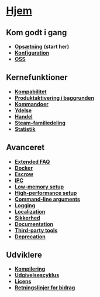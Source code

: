 # **[Hjem](https://github.com/JustArchi/ArchiSteamFarm/wiki/Home)**

## Kom godt i gang

* **[Opsætning](https://github.com/JustArchi/ArchiSteamFarm/wiki/Setting-up)** **(start her)**
* **[Konfiguration](https://github.com/JustArchi/ArchiSteamFarm/wiki/Configuration)**
* **[OSS](https://github.com/JustArchi/ArchiSteamFarm/wiki/FAQ)**

## Kernefunktioner

* **[Kompabilitet](https://github.com/JustArchi/ArchiSteamFarm/wiki/Compatibility)**
* **[Produktaktivering i baggrunden](https://github.com/JustArchi/ArchiSteamFarm/wiki/Background-games-redeemer)**
* **[Kommandoer](https://github.com/JustArchi/ArchiSteamFarm/wiki/Commands)**
* **[Ydelse](https://github.com/JustArchi/ArchiSteamFarm/wiki/Performance)**
* **[Handel](https://github.com/JustArchi/ArchiSteamFarm/wiki/Trading)**
* **[Steam-familiedeling](https://github.com/JustArchi/ArchiSteamFarm/wiki/Steam-Family-Sharing)**
* **[Statistik](https://github.com/JustArchi/ArchiSteamFarm/wiki/Statistics)**

## Avanceret

* **[Extended FAQ](https://github.com/JustArchi/ArchiSteamFarm/wiki/Extended-FAQ)**
* **[Docker](https://github.com/JustArchi/ArchiSteamFarm/wiki/Docker)**
* **[Escrow](https://github.com/JustArchi/ArchiSteamFarm/wiki/Escrow)**
* **[IPC](https://github.com/JustArchi/ArchiSteamFarm/wiki/IPC)**
* **[Low-memory setup](https://github.com/JustArchi/ArchiSteamFarm/wiki/Low-memory-setup)**
* **[High-performance setup](https://github.com/JustArchi/ArchiSteamFarm/wiki/High-performance-setup)**
* **[Command-line arguments](https://github.com/JustArchi/ArchiSteamFarm/wiki/Command-line-arguments)**
* **[Logging](https://github.com/JustArchi/ArchiSteamFarm/wiki/Logging)**
* **[Localization](https://github.com/JustArchi/ArchiSteamFarm/wiki/Localization)**
* **[Sikkerhed](https://github.com/JustArchi/ArchiSteamFarm/wiki/Security)**
* **[Documentation](https://github.com/JustArchi/ArchiSteamFarm/wiki/Documentation)**
* **[Third-party tools](https://github.com/JustArchi/ArchiSteamFarm/wiki/Third-party-tools)**
* **[Deprecation](https://github.com/JustArchi/ArchiSteamFarm/wiki/Deprecation)**

## Udviklere

* **[Kompilering](https://github.com/JustArchi/ArchiSteamFarm/wiki/Compilation)**
* **[Udgivelsescyklus](https://github.com/JustArchi/ArchiSteamFarm/wiki/Release-cycle)**
* **[Licens](https://github.com/JustArchi/ArchiSteamFarm/wiki/License)**
* **[Retningslinjer for bidrag](https://github.com/JustArchi/ArchiSteamFarm/blob/master/.github/CONTRIBUTING.md)**